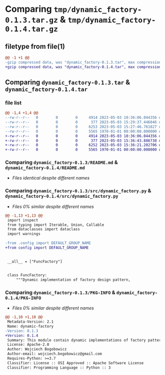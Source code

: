 # Comparing `tmp/dynamic_factory-0.1.3.tar.gz` & `tmp/dynamic_factory-0.1.4.tar.gz`

## filetype from file(1)

```diff
@@ -1 +1 @@
-gzip compressed data, was "dynamic_factory-0.1.3.tar", max compression
+gzip compressed data, was "dynamic_factory-0.1.4.tar", max compression
```

## Comparing `dynamic_factory-0.1.3.tar` & `dynamic_factory-0.1.4.tar`

### file list

```diff
@@ -1,4 +1,4 @@
--rw-r--r--   0        0        0     4914 2023-05-03 10:36:06.044356 dynamic_factory-0.1.3/README.md
--rw-r--r--   0        0        0      377 2023-05-03 15:29:37.446046 dynamic_factory-0.1.3/pyproject.toml
--rw-r--r--   0        0        0     6253 2023-05-03 15:27:46.761827 dynamic_factory-0.1.3/src/dynamic_factory.py
--rw-r--r--   0        0        0     5565 1970-01-01 00:00:00.000000 dynamic_factory-0.1.3/PKG-INFO
+-rw-r--r--   0        0        0     4914 2023-05-03 10:36:06.044356 dynamic_factory-0.1.4/README.md
+-rw-r--r--   0        0        0      377 2023-05-03 15:36:43.886738 dynamic_factory-0.1.4/pyproject.toml
+-rw-r--r--   0        0        0     6252 2023-05-03 15:36:21.202706 dynamic_factory-0.1.4/src/dynamic_factory.py
+-rw-r--r--   0        0        0     5565 1970-01-01 00:00:00.000000 dynamic_factory-0.1.4/PKG-INFO
```

### Comparing `dynamic_factory-0.1.3/README.md` & `dynamic_factory-0.1.4/README.md`

 * *Files identical despite different names*

### Comparing `dynamic_factory-0.1.3/src/dynamic_factory.py` & `dynamic_factory-0.1.4/src/dynamic_factory.py`

 * *Files 0% similar despite different names*

```diff
@@ -1,13 +1,13 @@
 import inspect
 from typing import Iterable, Union, Callable
 from dataclasses import dataclass
 import warnings
 
-from .config import DEFAULT_GROUP_NAME
+from config import DEFAULT_GROUP_NAME
 
 
 __all__ = ["FuncFactory"]
 
 
 class FuncFactory:
     """Dynamic implementation of factory design pattern,
```

### Comparing `dynamic_factory-0.1.3/PKG-INFO` & `dynamic_factory-0.1.4/PKG-INFO`

 * *Files 0% similar despite different names*

```diff
@@ -1,10 +1,10 @@
 Metadata-Version: 2.1
 Name: dynamic-factory
-Version: 0.1.3
+Version: 0.1.4
 Summary: This module contain dynamic implementations of factory pattern
 License: Apache-2.0
 Author: Wojciech Bogobowicz
 Author-email: wojciech.bogobowicz@gmail.com
 Requires-Python: >=3.7
 Classifier: License :: OSI Approved :: Apache Software License
 Classifier: Programming Language :: Python :: 3
```

